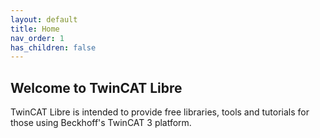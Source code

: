 ```yaml
---
layout: default
title: Home
nav_order: 1
has_children: false
---
```




## Welcome to TwinCAT Libre
TwinCAT Libre is intended to provide free libraries, tools and tutorials for those using Beckhoff's TwinCAT 3 platform. 
